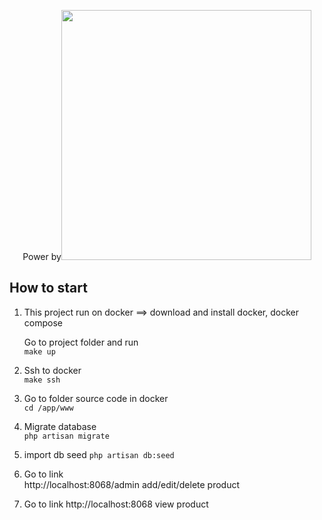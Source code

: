 <p align="center">Power by<a href="https://laravel.com" target="_blank"><img src="https://raw.githubusercontent.com/laravel/art/master/logo-lockup/5%20SVG/2%20CMYK/1%20Full%20Color/laravel-logolockup-cmyk-red.svg" width="400"></a></p>


## How to start

1. This project run on docker ==> download and install docker, docker compose

    Go to project folder and run <br/>
    `make up`
2. Ssh to docker <br/>
    `make ssh`
3. Go to folder source code in docker <br/>
    `cd /app/www`
4. Migrate database <br/>
    `php artisan migrate`
   
5. import db seed
    `php artisan db:seed`
   
6. Go to link <br/> 
   http://localhost:8068/admin
   add/edit/delete product
   
7. Go to link http://localhost:8068 view product
